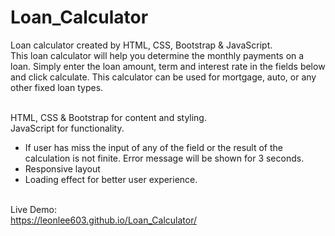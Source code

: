 # Loan_Calculator
Loan calculator created by HTML, CSS, Bootstrap & JavaScript.<br>
This loan calculator will help you determine the monthly payments on a loan. Simply enter the loan amount, term and interest rate in the fields below and click calculate. This calculator can be used for mortgage, auto, or any other fixed loan types.<br><br>

HTML, CSS & Bootstrap for content and styling.<br>
JavaScript for functionality.<br>
- If user has miss the input of any of the field or the result of the calculation is not finite. Error message will be shown for 3 seconds.<br>
- Responsive layout<br>
- Loading effect for better user experience.<br><br>

Live Demo:<br>
https://leonlee603.github.io/Loan_Calculator/
